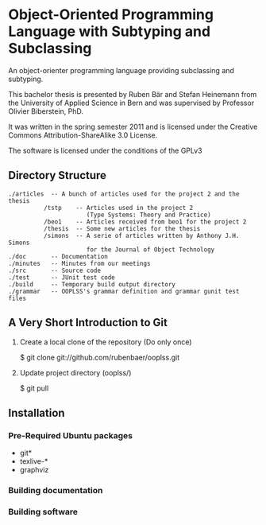 Object-Oriented Programming Language with Subtyping and Subclassing
===================================================================

An object-orienter programming language providing subclassing and
subtyping.

This bachelor thesis is presented by Ruben Bär and Stefan Heinemann
from the University of Applied Science in Bern and was supervised by
Professor Olivier Biberstein, PhD.

It was written in the spring semester 2011 and is licensed under the
Creative Commons Attribution-ShareAlike 3.0 License.

The software is licensed under the conditions of the GPLv3

Directory Structure
-------------------

    ./articles  -- A bunch of articles used for the project 2 and the thesis
              /tstp    -- Articles used in the project 2
                          (Type Systems: Theory and Practice)
              /beo1    -- Articles received from beo1 for the project 2
              /thesis  -- Some new articles for the thesis
              /simons  -- A serie of articles written by Anthony J.H. Simons
                          for the Journal of Object Technology
    ./doc       -- Documentation
    ./minutes   -- Minutes from our meetings
    ./src       -- Source code
    ./test      -- JUnit test code
    ./build     -- Temporary build output directory
    ./grammar   -- OOPLSS's grammar definition and grammar gunit test files


A Very Short Introduction to Git
--------------------------------

1. Create a local clone of the repository (Do only once)

    $ git clone git://github.com/rubenbaer/ooplss.git

2. Update project directory (ooplss/)

    $ git pull


Installation
------------

### Pre-Required Ubuntu packages

* git*
* texlive-*
* graphviz

### Building documentation

### Building software
